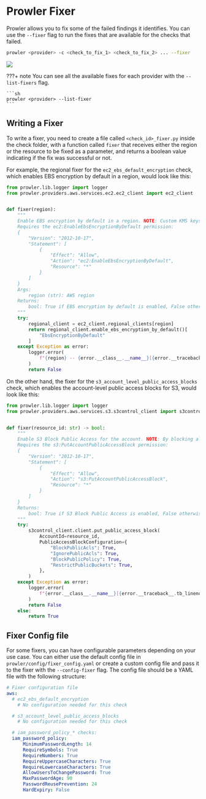 # Prowler Fixer
Prowler allows you to fix some of the failed findings it identifies. You can use the `--fixer` flag to run the fixes that are available for the checks that failed.

```sh
prowler <provider> -c <check_to_fix_1> <check_to_fix_2> ... --fixer
```

<img src="../img/fixer.png">

???+ note
    You can see all the available fixes for each provider with the `--list-fixers` flag.

    ```sh
    prowler <provider> --list-fixer
    ```

## Writing a Fixer
To write a fixer, you need to create a file called `<check_id>_fixer.py` inside the check folder, with a function called `fixer` that receives either the region or the resource to be fixed as a parameter, and returns a boolean value indicating if the fix was successful or not.

For example, the regional fixer for the `ec2_ebs_default_encryption` check, which enables EBS encryption by default in a region, would look like this:
```python
from prowler.lib.logger import logger
from prowler.providers.aws.services.ec2.ec2_client import ec2_client


def fixer(region):
    """
    Enable EBS encryption by default in a region. NOTE: Custom KMS keys for EBS Default Encryption may be overwritten.
    Requires the ec2:EnableEbsEncryptionByDefault permission:
    {
        "Version": "2012-10-17",
        "Statement": [
            {
                "Effect": "Allow",
                "Action": "ec2:EnableEbsEncryptionByDefault",
                "Resource": "*"
            }
        ]
    }
    Args:
        region (str): AWS region
    Returns:
        bool: True if EBS encryption by default is enabled, False otherwise
    """
    try:
        regional_client = ec2_client.regional_clients[region]
        return regional_client.enable_ebs_encryption_by_default()[
            "EbsEncryptionByDefault"
        ]
    except Exception as error:
        logger.error(
            f"{region} -- {error.__class__.__name__}[{error.__traceback__.tb_lineno}]: {error}"
        )
        return False
```
On the other hand, the fixer for the `s3_account_level_public_access_blocks` check, which enables the account-level public access blocks for S3, would look like this:
```python
from prowler.lib.logger import logger
from prowler.providers.aws.services.s3.s3control_client import s3control_client


def fixer(resource_id: str) -> bool:
    """
    Enable S3 Block Public Access for the account. NOTE: By blocking all S3 public access you may break public S3 buckets.
    Requires the s3:PutAccountPublicAccessBlock permission:
    {
        "Version": "2012-10-17",
        "Statement": [
            {
                "Effect": "Allow",
                "Action": "s3:PutAccountPublicAccessBlock",
                "Resource": "*"
            }
        ]
    }
    Returns:
        bool: True if S3 Block Public Access is enabled, False otherwise
    """
    try:
        s3control_client.client.put_public_access_block(
            AccountId=resource_id,
            PublicAccessBlockConfiguration={
                "BlockPublicAcls": True,
                "IgnorePublicAcls": True,
                "BlockPublicPolicy": True,
                "RestrictPublicBuckets": True,
            },
        )
    except Exception as error:
        logger.error(
            f"{error.__class__.__name__}[{error.__traceback__.tb_lineno}]: {error}"
        )
        return False
    else:
        return True
```

## Fixer Config file
For some fixers, you can have configurable parameters depending on your use case. You can either use the default config file in `prowler/config/fixer_config.yaml` or create a custom config file and pass it to the fixer with the `--config-fixer` flag. The config file should be a YAML file with the following structure:
```yaml
# Fixer configuration file
aws:
  # ec2_ebs_default_encryption
    # No configuration needed for this check

  # s3_account_level_public_access_blocks
    # No configuration needed for this check

  # iam_password_policy_* checks:
  iam_password_policy:
      MinimumPasswordLength: 14
      RequireSymbols: True
      RequireNumbers: True
      RequireUppercaseCharacters: True
      RequireLowercaseCharacters: True
      AllowUsersToChangePassword: True
      MaxPasswordAge: 90
      PasswordReusePrevention: 24
      HardExpiry: False
```
